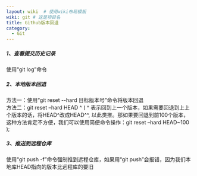 ```yaml
---
layout: wiki  # 使用wiki布局模板
wiki: git # 这是项目名
title: Github版本回退
category:
  - Git
---
```


##### 1、查看提交历史记录
使用“git log”命令

##### 2、本地版本回退
方法一：使用“git reset --hard 目标版本号”命令将版本回退  
方法二：git reset –hard HEAD ^   ( ^ 表示回到上一个版本，如果需要回退到上上个版本的话，将HEAD^改成HEAD^^, 以此类推。那如果要回退到前100个版本，这种方法肯定不方便，我们可以使用简便命令操作：git reset –hard HEAD~100 );

##### 3、推送到远程仓库
使用“git push -f”命令强制推到远程仓库，如果用“git push”会报错，因为我们本地库HEAD指向的版本比远程库的要旧
